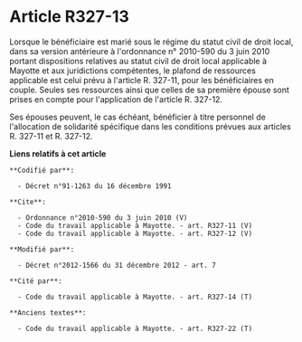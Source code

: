 # Article R327-13

Lorsque le bénéficiaire est marié sous le régime du statut civil de droit local, dans sa version antérieure à l'ordonnance n°
2010-590 du 3 juin 2010 portant dispositions relatives au statut civil de droit local applicable à Mayotte et aux
juridictions compétentes, le plafond de ressources applicable est celui prévu à l'article R. 327-11, pour les bénéficiaires
en couple. Seules ses ressources ainsi que celles de sa première épouse sont prises en compte pour l'application de l'article
R. 327-12. 

Ses épouses peuvent, le cas échéant, bénéficier à titre personnel de l'allocation de solidarité spécifique dans les
conditions prévues aux articles R. 327-11 et R. 327-12.

**Liens relatifs à cet article**

	**Codifié par**:

	  - Décret n°91-1263 du 16 décembre 1991

	**Cite**:

	  - Ordonnance n°2010-590 du 3 juin 2010 (V)
	  - Code du travail applicable à Mayotte. - art. R327-11 (V)
	  - Code du travail applicable à Mayotte. - art. R327-12 (V)

	**Modifié par**:

	  - Décret n°2012-1566 du 31 décembre 2012 - art. 7

	**Cité par**:

	  - Code du travail applicable à Mayotte. - art. R327-14 (T)

	**Anciens textes**:

	  - Code du travail applicable à Mayotte. - art. R327-22 (T)
